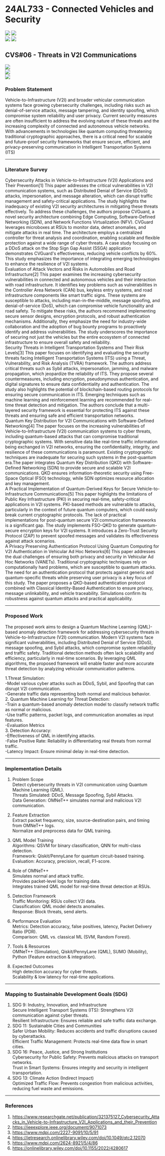 # 24AL733 - Connected Vehicles and Security 
![](https://img.shields.io/badge/PG-blue) ![](https://img.shields.io/badge/Subject-CVS-blue) <br/>
![](https://img.shields.io/badge/Lecture-3-orange) ![](https://img.shields.io/badge/Credits-3-orange) 

## CVS#06 - Threats in V2I Communications
![](https://img.shields.io/badge/Member-Sakshi_Ganpat_Jadhav-gold) <br/> 
![](https://img.shields.io/badge/SDG-TBD-darkgreen) <br/> 
![](https://img.shields.io/badge/Reviewed-TBD-brown) 

### Problem Statement
Vehicle-to-Infrastructure (V2I) and broader vehicular communication systems face growing cybersecurity challenges, including risks such as denial-of-service attacks, message tampering, and identity spoofing, which compromise system reliability and user privacy. Current security measures are often insufficient to address the evolving nature of these threats and the increasing complexity of connected and autonomous vehicle networks. With advancements in technologies like quantum computing threatening traditional cryptographic approaches, there is a critical need for scalable and future-proof security frameworks that ensure secure, efficient, and privacy-preserving communication in Intelligent Transportation Systems (ITS)

---

### Literature Survey

Cybersecurity Attacks in Vehicle-to-Infrastructure (V2I) Applications and Their Prevention[1]
This paper addresses the critical vulnerabilities in V2I communication systems, such as Distributed Denial of Service (DDoS) attacks, impersonation, and message alteration, which can disrupt traffic management and safety-critical applications. The study highlights the inadequacy of existing V2I security architectures in mitigating these threats effectively. To address these challenges, the authors propose CVGuard, a novel security architecture combining Edge Computing, Software-Defined Networking (SDN), and Network Functions Virtualization (NFV). CVGuard leverages microboxes at RSUs to monitor data, detect anomalies, and mitigate attacks in real time. The architecture employs a centralized controller for threat analysis and coordination, enabling scalable and flexible protection against a wide range of cyber threats. A case study focusing on a DDoS attack on the Stop Sign Gap Assist (SSGA) application demonstrates CVGuard's effectiveness, reducing vehicle conflicts by 60%. This study emphasizes the importance of integrating emerging technologies to enhance the resilience of V2I systems.<br>Evaluation of Attack Vectors and Risks in Automobiles and Road Infrastructure[2] This paper examines the increasing cybersecurity vulnerabilities in connected and autonomous vehicles and their interaction with road infrastructure. It identifies key problems such as vulnerabilities in the Controller Area Network (CAN) bus, keyless entry systems, and road infrastructure components like smart traffic signs. These systems are susceptible to attacks, including man-in-the-middle, message spoofing, and denial-of-service (DoS), which can compromise vehicle functionality and road safety. To mitigate these risks, the authors recommend implementing secure sensor designs, encryption protocols, and robust authentication mechanisms. Additionally, they emphasize the need for industry-wide collaboration and the adoption of bug bounty programs to proactively identify and address vulnerabilities. The study underscores the importance of securing not just the vehicles but the entire ecosystem of connected infrastructure to ensure overall safety and reliability.<br>
Security Threats in Intelligent Transportation Systems and Their Risk Levels[3] This paper focuses on identifying and evaluating the security threats facing Intelligent Transportation Systems (ITS) using a Threat, Vulnerability, and Risk Analysis (TVRA) framework. The authors address critical threats such as Sybil attacks, impersonation, jamming, and malware propagation, which jeopardize the reliability of ITS. They propose several countermeasures, including encryption, pseudonymous authentication, and digital signatures to ensure data confidentiality and authentication. The study also highlights the potential of blockchain-based routing protocols for ensuring secure communication in ITS. Emerging techniques such as machine learning and reinforcement learning are recommended for real-time threat detection and mitigation. The authors conclude that a multi-layered security framework is essential for protecting ITS against these threats and ensuring safe and efficient transportation networks.<br> Quantum Key Distribution for V2I Communications with Software-Defined Networking[4]
The paper focuses on the increasing vulnerabilities of Vehicle-to-Infrastructure (V2I) communication systems to cyber threats, including quantum-based attacks that can compromise traditional cryptographic systems. With sensitive data like real-time traffic information being exchanged in V2I networks, ensuring the confidentiality, integrity, and resilience of these communications is paramount. Existing cryptographic techniques are inadequate for securing such systems in the post-quantum era.The paper integrates Quantum Key Distribution (QKD) with Software-Defined Networking (SDN) to provide secure and scalable V2I communications. QKD ensures information-theoretic security using Free-Space Optical (FSO) technology, while SDN optimizes resource allocation and key management.<br>A Practical Implementation of Quantum-Derived Keys for Secure Vehicle-to-Infrastructure Communications[5]
This paper highlights the limitations of Public Key Infrastructure (PKI) in securing real-time, safety-critical applications in V2I systems. PKI-based methods are vulnerable to attacks, particularly in the context of future quantum computers, which could easily break current cryptographic protocols. The lack of practical implementations for post-quantum secure V2I communication frameworks is a significant gap. The study implements FSO-QKD to generate quantum-secure encryption keys for V2I systems. It introduces a Zero-Trust Security Protocol (ZAP) to prevent spoofed messages and validates its effectiveness against attack scenarios.<br>
A Privacy Preserving Authentication Protocol Using Quantum Computing for V2I Authentication in Vehicular Ad Hoc Networks[6]
This paper addresses the dual challenges of ensuring both privacy and security in Vehicular Ad Hoc Networks (VANETs). Traditional cryptographic techniques rely on computationally hard problems, which are susceptible to quantum attacks. The need for an authentication protocol that protects against generic and quantum-specific threats while preserving user privacy is a key focus of this study. The paper proposes a QKD-based authentication protocol combined with Classical Identity-Based Authentication to ensure privacy, message unlinkability, and vehicle traceability. Simulations confirm its robustness against quantum attacks and practical applicability.


---

### Proposed Work

The proposed work aims to design a Quantum Machine Learning (QML)-based anomaly detection framework for addressing cybersecurity threats in Vehicle-to-Infrastructure (V2I) communication. Modern V2I systems face significant vulnerabilities, including Distributed Denial of Service (DDoS), message spoofing, and Sybil attacks, which compromise system reliability and traffic safety. Traditional detection methods often lack scalability and efficiency, particularly in real-time scenarios. By leveraging QML algorithms, the proposed framework will enable faster and more accurate threat detection by analyzing vehicular communication patterns.

1.Threat Simulation:<br>
-Model various cyber attacks such as DDoS, Sybil, and Spoofing that can disrupt V2I communication.<br>
-Generate traffic data representing both normal and malicious behavior.<br>
2. Quantum Machine Learning for Threat Detection:<br>
-Train a quantum-based anomaly detection model to classify network traffic as normal or malicious.<br>
-Use traffic patterns, packet logs, and communication anomalies as input features.<br>
-Evaluation Metrics<br>
3. Detection Accuracy:<br>
-Effectiveness of QML in identifying attacks.<br>
-False Positive Rate: Reliability in differentiating real threats from normal traffic.<br>
-Latency Impact: Ensure minimal delay in real-time detection.<br>




---

### Implementation Details
1. Problem Scope<br>
Detect cybersecurity threats in V2I communication using Quantum Machine Learning (QML).<br>
Threats Simulated: DDoS, Message Spoofing, Sybil Attacks.<br>
Data Generation: OMNeT++ simulates normal and malicious V2I communication.<br>

2. Feature Extraction<br>
Extract packet frequency, size, source-destination pairs, and timing from OMNeT++ logs.<br>
Normalize and preprocess data for QML training.<br>

3. QML Model Training<br>
Algorithms: QSVM for binary classification, QNN for multi-class detection.<br>
Framework: Qiskit/PennyLane for quantum circuit-based training.<br>
Evaluation: Accuracy, precision, recall, F1-score.<br>

4. Role of OMNeT++<br>
Simulates normal and attack traffic.<br>
Provides packet-level logs for training data.<br>
Integrates trained QML model for real-time threat detection at RSUs.<br>

5. Detection Framework<br>
Traffic Monitoring: RSUs collect V2I data.<br>
Classification: QML model detects anomalies.<br>
Response: Block threats, send alerts.<br>

6. Performance Evaluation<br>
Metrics: Detection accuracy, false positives, latency, Packet Delivery Ratio (PDR).<br>
Comparison: QML vs. classical ML (SVM, Random Forest).<br>

7. Tools & Resources<br>
OMNeT++ (Simulation), Qiskit/PennyLane (QML), SUMO (Mobility), Python (Feature extraction & integration).<br>

8. Expected Outcomes <br>
High detection accuracy for cyber threats.<br>
Scalability & low latency for real-time applications.<br>


---


### Mapping to Sustainable Development Goals (SDG)

1. SDG 9: Industry, Innovation, and Infrastructure<br>
    Secure Intelligent Transport Systems (ITS): Strengthens V2I communication against cyber threats.<br>
    Resilient Infrastructure: Ensures reliable and safe traffic data exchange.<br>
2. SDG 11: Sustainable Cities and Communities<br>
    Safer Urban Mobility: Reduces accidents and traffic disruptions caused by cyberattacks.<br>
    Efficient Traffic Management: Protects real-time data flow in smart cities.<br>
3. SDG 16: Peace, Justice, and Strong Institutions<br>
    Cybersecurity for Public Safety: Prevents malicious attacks on transport networks.<br>
    Trust in Smart Systems: Ensures integrity and security in intelligent transportation.<br>
4. SDG 13: Climate Action (Indirect Impact)<br>
    Optimized Traffic Flow: Prevents congestion from malicious activities, reducing fuel waste and emissions.<br>


---

### References
1.	https://www.researchgate.net/publication/321375127_Cybersecurity_Attacks_in_Vehicle-to-Infrastructure_V2I_Applications_and_their_Prevention
2.	https://ieeexplore.ieee.org/document/9071073
3.	https://www.mdpi.com/2227-9091/10/5/91
4.	https://ietresearch.onlinelibrary.wiley.com/doi/10.1049/qtc2.12070
5.	https://www.mdpi.com/2624-8921/5/4/86
6.	https://onlinelibrary.wiley.com/doi/10.1155/2022/4280617
